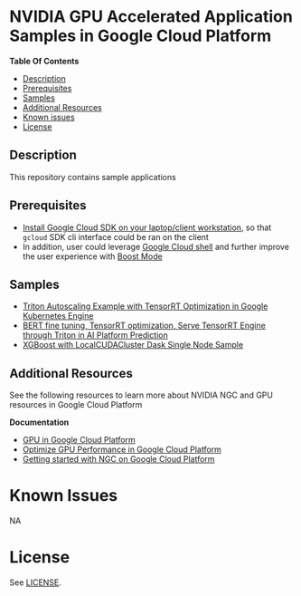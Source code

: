 # NVIDIA GPU Accelerated Application Samples in Google Cloud Platform

**Table Of Contents**
- [Description](#description)
- [Prerequisites](#prerequisites)
- [Samples](#samples)
- [Additional Resources](#additional-resources)
- [Known issues](#known-issues)
- [License](#license)

## Description

This repository contains sample applications

## Prerequisites

 - [Install Google Cloud SDK on your laptop/client workstation](https://cloud.google.com/sdk/docs/install), so that `gcloud` SDK cli interface could be ran on the client
 - In addition, user could leverage [Google Cloud shell](https://cloud.google.com/shell/docs/launching-cloud-shell) and further improve the user experience with [Boost Mode](https://cloud.google.com/shell/docs/how-cloud-shell-works#boost_mode)

## Samples

 - [Triton Autoscaling Example with TensorRT Optimization in Google Kubernetes Engine](kubernetes-engine-samples/triton_gke)
 - [BERT fine tuning, TensorRT optimization, Serve TensorRT Engine through Triton in AI Platform Prediction ](ai-platform-samples/bert_on_caip)
 - [XGBoost with LocalCUDACluster Dask Single Node Sample](ai-platform-samples/xgboost_single_node/gcsfs_localcuda)

## Additional Resources

See the following resources to learn more about NVIDIA NGC and GPU resources in Google Cloud Platform

**Documentation**

- [GPU in Google Cloud Platform](https://cloud.google.com/gpu)
- [Optimize GPU Performance in Google Cloud Platform](https://cloud.google.com/compute/docs/gpus/optimize-gpus)
- [Getting started with NGC on Google Cloud Platform](https://docs.nvidia.com/ngc/ngc-gcp-setup-guide/index.html#abstract)

# Known Issues

NA

# License

See [LICENSE](LICENSE).
